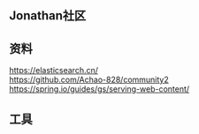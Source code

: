 ## Jonathan社区

## 资料
https://elasticsearch.cn/  
https://github.com/Achao-828/community2  
https://spring.io/guides/gs/serving-web-content/  

## 工具